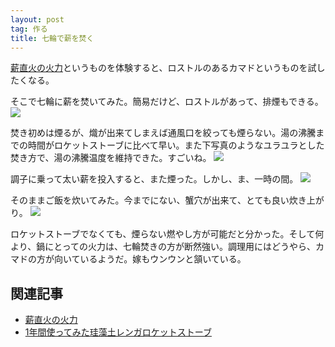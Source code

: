 ```yaml
---
layout: post
tag: 作る
title: 七輪で薪を焚く
---
```

[薪直火の火力](http://kobapan.com/blog/2017/03/01/irori.html)というものを体験すると、ロストルのあるカマドというものを試したくなる。

そこで七輪に薪を焚いてみた。簡易だけど、ロストルがあって、排煙もできる。
![](https://c1.staticflickr.com/3/2945/33332534200_16837d65d4.jpg)

焚き初めは煙るが、熾が出来てしまえば通風口を絞っても煙らない。湯の沸騰までの時間がロケットストーブに比べて早い。また下写真のようなユラユラとした焚き方で、湯の沸騰温度を維持できた。すごいね。
![](https://c1.staticflickr.com/3/2882/33675883576_28c431755c.jpg)

調子に乗って太い薪を投入すると、また煙った。しかし、ま、一時の間。
![](https://c1.staticflickr.com/3/2923/33675902306_2a1ff6645c.jpg)

そのままご飯を炊いてみた。今までにない、蟹穴が出来て、とても良い炊き上がり。
![](https://c2.staticflickr.com/4/3950/33587499281_05c3e2d658.jpg)

ロケットストーブでなくても、煙らない燃やし方が可能だと分かった。そして何より、鍋にとっての火力は、七輪焚きの方が断然強い。調理用にはどうやら、カマドの方が向いているようだ。嫁もウンウンと頷いている。


## 関連記事
- [薪直火の火力](http://kobapan.com/blog/2017/03/01/irori.html)
- [1年間使ってみた珪藻土レンガロケットストーブ](http://kobapan.com/blog/2017/02/18/rocket.html)
